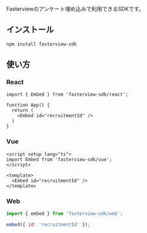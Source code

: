 Fasterviewのアンケート埋め込みで利用できるSDKです。  

## インストール

```bash
npm install fasterview-sdk
```

## 使い方

### React

```tsx
import { Embed } from 'fasterview-sdk/react';

function App() {
  return (
    <Embed id="recruitmentId" />
  )
}
```

### Vue

```vue
<script setup lang="ts">
import Embed from 'fasterview-sdk/vue';
</script>

<template>
  <Embed id="recruitmentId" />
</template>
```

### Web

```js
import { embed } from 'fasterview-sdk/web';

embed({ id: 'recruitmentId' });
```
